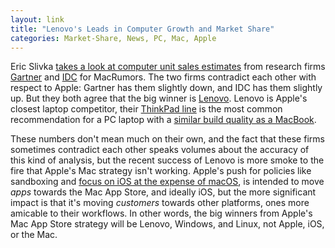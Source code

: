 ```yaml
---
layout: link
title: "Lenovo's Leads in Computer Growth and Market Share"
categories: Market-Share, News, PC, Mac, Apple
---
```


Eric Slivka [takes a look at computer unit sales estimates](https://www.macrumors.com/2019/07/11/q2-2019-pc-shipments/) from research firms [Gartner](https://www.gartner.com/) and [IDC](https://www.idc.com/) for MacRumors. The two firms contradict each other with respect to Apple: Gartner has them slightly down, and IDC has them slightly up. But they both agree that the big winner is [Lenovo](https://www.lenovo.com/). Lenovo is Apple's closest laptop competitor, their [ThinkPad line](https://www.lenovo.com/us/en/think) is the most common recommendation for a PC laptop with a [similar build quality as a MacBook](https://www.theverge.com/2017/8/7/16105800/lenovo-thinkpad-x1-carbon-review-ultraportable-laptop).

These numbers don't mean much on their own, and the fact that these firms sometimes contradict each other speaks volumes about the accuracy of this kind of analysis, but the recent success of Lenovo is more smoke to the fire that Apple's Mac strategy isn't working. Apple's push for policies like sandboxing and [focus on iOS at the expense of macOS](https://tidbits.com/2019/06/12/apples-2019-apple-design-award-winners/), is intended to move *apps* towards the Mac App Store, and ideally iOS, but the more significant impact is that it's moving *customers* towards other platforms, ones more amicable to their workflows. In other words, the big winners from Apple's Mac App Store strategy will be Lenovo, Windows, and Linux, not Apple, iOS, or the Mac.
